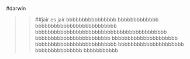 #darwin
>>##jair es  jair bbbbbbbbbbbbbbbb bbbbbbbbbbbbb bbbbbbbbbbbbbbbbbbbbbbbbbb bbbbbbbbbbbbbbbbbbbbbbbbbbbbbbbbbbbbbbbbbb bbbbbbbbbbbbbbbbbbbbbbbb bbbbbbbbbbbbbbbbbbbbb bbbbbbbbbbbbbbbbbbbbbbbbbb bbbbbbbbbbbbbbbbbbbbb bbbbbbbbbbbbbbb bbbbbbbbbbb
